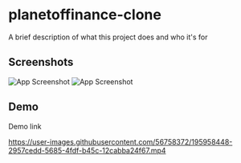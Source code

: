 
# planetoffinance-clone

A brief description of what this project does and who it's for


## Screenshots

![App Screenshot](https://user-images.githubusercontent.com/56758372/195958349-3c85f889-0f74-46d6-873e-27aeab6f2159.PNG)
![App Screenshot](https://user-images.githubusercontent.com/56758372/195958383-ceb3e4bd-24bb-4912-a608-51ae6a1cdab7.PNG)

## Demo

Demo link

https://user-images.githubusercontent.com/56758372/195958448-2957cedd-5685-4fdf-b45c-12cabba24f67.mp4
